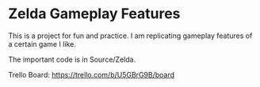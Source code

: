 # Zelda Gameplay Features
This is a project for fun and practice. I am replicating gameplay features of a certain game I like.

The important code is in Source/Zelda.

Trello Board: https://trello.com/b/U5GBrG9B/board
